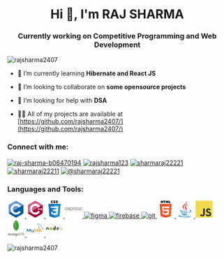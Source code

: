 <h1 align="center">Hi 👋, I'm RAJ SHARMA</h1>
<h3 align="center">Currently working on Competitive Programming and Web Development</h3>

<p align="left"> <img src="https://komarev.com/ghpvc/?username=rajsharma2407&label=Profile%20views&color=0e75b6&style=flat" alt="rajsharma2407" /> </p>

- 🌱 I’m currently learning **Hibernate and React JS**

- 👯 I’m looking to collaborate on **some opensource projects**

- 🤝 I’m looking for help with **DSA**

- 👨‍💻 All of my projects are available at [https://github.com/rajsharma2407/](https://github.com/rajsharma2407/)

<h3 align="left">Connect with me:</h3>
<p align="left">
<a href="https://linkedin.com/in/raj-sharma-b06470194" target="blank"><img align="center" src="https://raw.githubusercontent.com/rahuldkjain/github-profile-readme-generator/master/src/images/icons/Social/linked-in-alt.svg" alt="raj-sharma-b06470194" height="30" width="40" /></a>
<a href="https://www.codechef.com/users/rajsharma123" target="blank"><img align="center" src="https://cdn.jsdelivr.net/npm/simple-icons@3.1.0/icons/codechef.svg" alt="rajsharma123" height="30" width="40" /></a>
<a href="https://www.hackerrank.com/sharmaraj22221" target="blank"><img align="center" src="https://raw.githubusercontent.com/rahuldkjain/github-profile-readme-generator/master/src/images/icons/Social/hackerrank.svg" alt="sharmaraj22221" height="30" width="40" /></a>
<a href="https://codeforces.com/profile/sharmaraj22211" target="blank"><img align="center" src="https://cdn.jsdelivr.net/npm/simple-icons@3.0.1/icons/codeforces.svg" alt="sharmaraj22211" height="30" width="40" /></a>
<a href="https://www.hackerearth.com/@sharmaraj22221" target="blank"><img align="center" src="https://raw.githubusercontent.com/rahuldkjain/github-profile-readme-generator/master/src/images/icons/Social/hackerearth.svg" alt="@sharmaraj22221" height="30" width="40" /></a>
</p>

<h3 align="left">Languages and Tools:</h3>
<p align="left"> <a href="https://www.cprogramming.com/" target="_blank"> <img src="https://raw.githubusercontent.com/devicons/devicon/master/icons/c/c-original.svg" alt="c" width="40" height="40"/> </a> <a href="https://www.w3schools.com/cpp/" target="_blank"> <img src="https://raw.githubusercontent.com/devicons/devicon/master/icons/cplusplus/cplusplus-original.svg" alt="cplusplus" width="40" height="40"/> </a> <a href="https://www.w3schools.com/css/" target="_blank"> <img src="https://raw.githubusercontent.com/devicons/devicon/master/icons/css3/css3-original-wordmark.svg" alt="css3" width="40" height="40"/> </a> <a href="https://expressjs.com" target="_blank"> <img src="https://raw.githubusercontent.com/devicons/devicon/master/icons/express/express-original-wordmark.svg" alt="express" width="40" height="40"/> </a> <a href="https://www.figma.com/" target="_blank"> <img src="https://www.vectorlogo.zone/logos/figma/figma-icon.svg" alt="figma" width="40" height="40"/> </a> <a href="https://firebase.google.com/" target="_blank"> <img src="https://www.vectorlogo.zone/logos/firebase/firebase-icon.svg" alt="firebase" width="40" height="40"/> </a> <a href="https://git-scm.com/" target="_blank"> <img src="https://www.vectorlogo.zone/logos/git-scm/git-scm-icon.svg" alt="git" width="40" height="40"/> </a> <a href="https://www.w3.org/html/" target="_blank"> <img src="https://raw.githubusercontent.com/devicons/devicon/master/icons/html5/html5-original-wordmark.svg" alt="html5" width="40" height="40"/> </a> <a href="https://www.java.com" target="_blank"> <img src="https://raw.githubusercontent.com/devicons/devicon/master/icons/java/java-original.svg" alt="java" width="40" height="40"/> </a> <a href="https://developer.mozilla.org/en-US/docs/Web/JavaScript" target="_blank"> <img src="https://raw.githubusercontent.com/devicons/devicon/master/icons/javascript/javascript-original.svg" alt="javascript" width="40" height="40"/> </a> <a href="https://www.mongodb.com/" target="_blank"> <img src="https://raw.githubusercontent.com/devicons/devicon/master/icons/mongodb/mongodb-original-wordmark.svg" alt="mongodb" width="40" height="40"/> </a> <a href="https://www.mysql.com/" target="_blank"> <img src="https://raw.githubusercontent.com/devicons/devicon/master/icons/mysql/mysql-original-wordmark.svg" alt="mysql" width="40" height="40"/> </a> <a href="https://nodejs.org" target="_blank"> <img src="https://raw.githubusercontent.com/devicons/devicon/master/icons/nodejs/nodejs-original-wordmark.svg" alt="nodejs" width="40" height="40"/> </a> </p>

<p><img align="left" src="https://github-readme-stats.vercel.app/api/top-langs?username=rajsharma2407&show_icons=true&locale=en&layout=compact" alt="rajsharma2407" /></p>

<!-- <p>&nbsp;<img align="center" src="https://github-readme-stats.vercel.app/api?username=rajsharma2407&show_icons=true&locale=en" alt="rajsharma2407" /></p>
 -->
